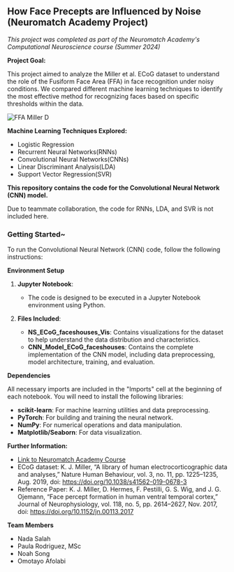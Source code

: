 ## How Face Precepts are Influenced by Noise (Neuromatch Academy Project)
_This project was completed as part of the Neuromatch Academy's Computational Neuroscience course (Summer 2024)_

**Project Goal:**

This project aimed to analyze the Miller et al. ECoG dataset to understand the role of the Fusiform Face Area (FFA) in face recognition under noisy conditions. We compared different machine learning techniques to identify the most effective method for recognizing faces based on specific thresholds within the data.

![FFA Miller D](https://github.com/user-attachments/assets/cfe634dd-e153-4ec9-abc8-d111634f5c7b)


**Machine Learning Techniques Explored:**
* Logistic Regression 
* Recurrent Neural Networks(RNNs)
* Convolutional Neural Networks(CNNs)
* Linear Discriminant Analysis(LDA)
* Support Vector Regression(SVR)

**This repository contains the code for the Convolutional Neural Network (CNN) model.**

Due to teammate collaboration, the code for RNNs, LDA, and SVR is not included here. 


### Getting Started~
To run the Convolutional Neural Network (CNN) code, follow the following instructions:

**Environment Setup**
1. **Jupyter Notebook**:
   - The code is designed to be executed in a Jupyter Notebook environment using Python.

2. **Files Included**:
   - **NS_ECoG_faceshouses_Vis**: Contains visualizations for the dataset to help understand the data distribution and characteristics.
   - **CNN_Model_ECoG_faceshouses**: Contains the complete implementation of the CNN model, including data preprocessing, model architecture, training, and evaluation.

**Dependencies**

All necessary imports are included in the "Imports" cell at the beginning of each notebook. You will need to install the following libraries:
- **scikit-learn**: For machine learning utilities and data preprocessing.
- **PyTorch**: For building and training the neural network.
- **NumPy**: For numerical operations and data manipulation.
- **Matplotlib/Seaborn**: For data visualization.

**Further Information:**
* [Link to Neuromatch Academy Course](https://compneuro.neuromatch.io/tutorials/intro.html)
* ECoG dataset: K. J. Miller, “A library of human electrocorticographic data and analyses,” Nature Human Behaviour, vol. 3, no. 11, pp. 1225–1235, Aug. 2019, doi: https://doi.org/10.1038/s41562-019-0678-3
* Reference Paper: K. J. Miller, D. Hermes, F. Pestilli, G. S. Wig, and J. G. Ojemann, “Face percept formation in human ventral temporal cortex,” Journal of Neurophysiology, vol. 118, no. 5, pp. 2614–2627, Nov. 2017, doi: https://doi.org/10.1152/jn.00113.2017

**Team Members**
* Nada Salah
* Paula Rodriguez, MSc
* Noah Song 
* Omotayo Afolabi 
